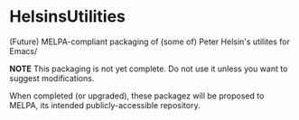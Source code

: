 # HelsinsUtilities

(Future) MELPA-compliant packaging of (some of) Peter Helsin's
utilites for Emacs/


**NOTE** This packaging is not yet complete. Do not use it unless you
want to suggest modifications.

When completed (or upgraded), these packagez will be proposed to MELPA,
its intended publicly-accessible repository.

